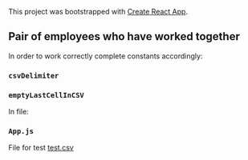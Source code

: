 This project was bootstrapped with [Create React App](https://github.com/facebook/create-react-app).

## Pair of employees who have worked together

In order to work correctly complete constants accordingly:
### `csvDelimiter`
### `emptyLastCellInCSV`
In file:
### `App.js`

File for test [test.csv](./testFile/test.csv)
